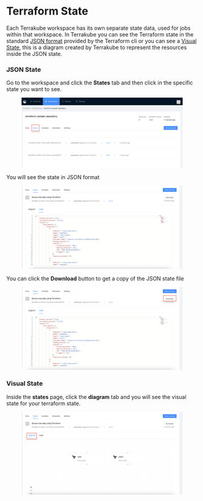 # Terraform State

Each Terrakube workspace has its own separate state data, used for jobs within that workspace. In Terrakube you can see the Terraform state in the standard [JSON format](terraform-state.md#json-state) provided by the Terraform cli or you can see a [Visual State](terraform-state.md#visual-state), this is a diagram created by Terrakube to represent the resources inside the JSON state.

### JSON State

Go to the workspace and click the **States** tab and then click in the specific state you want to see.

<figure><img src="../../.gitbook/assets/image.png" alt=""><figcaption></figcaption></figure>

You will see the state in JSON format

<figure><img src="../../.gitbook/assets/image (10).png" alt=""><figcaption></figcaption></figure>

You can click the **Download** button to get a copy of the JSON state file&#x20;

<figure><img src="../../.gitbook/assets/image (9).png" alt=""><figcaption></figcaption></figure>

### Visual State

Inside the **states** page, click the **diagram** tab and you will see the visual state for your terraform state.

<figure><img src="../../.gitbook/assets/image (2).png" alt=""><figcaption></figcaption></figure>
